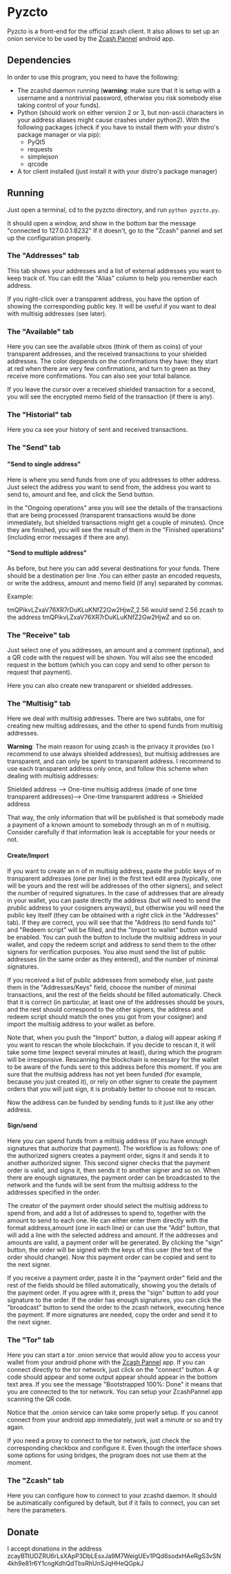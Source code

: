 
# Pyzcto

Pyzcto is a front-end  for the official zcash client. It also allows to set up an onion service to be used by the [Zcash Pannel](https://github.com/miguelmarco/ZcashPannel) android app.

## Dependencies

In order to use this program, you need to have the following:

- The zcashd daemon running (**warning**: make sure that it is setup with a username and a nontrivial password, otherwise you risk somebody else taking control of your funds).
- Python (should work on either version 2 or 3, but non-ascii characters in your address aliases might cause crashes under python2). With the following packages (check if you have to install them with your distro's package manager or via pip):
  - PyQt5
  - requests
  - simplejson
  - qrcode
- A tor client installed (just install it with your distro's package manager)

## Running

Just open a terminal, cd to the pyzcto directory, and run `python pyzcto.py`.

It should open a window, and show in the bottom bar the message "connected to 127.0.0.1:8232" If it doesn't, go to the "Zcash" pannel and set up the configuration properly.

### The "Addresses" tab

This tab shows your addresses and a list of external addresses you want to keep track of. You can edit the "Alias" column to help you remember each address.

If you right-click over a transparent address, you have the option of showing the corresponding public key. It will be useful if you want to deal with multisig addresses (see later).

### The "Available" tab

Here you can see the available utxos (think of them as coins) of your transparent addresses, and the received transactions to your shielded addresses. The color deppends on the confirmations they have: they start at red when there are very few confirmations, and turn to green as they receive more confirmations. You can also see your total balance.

If you leave the cursor over a received shielded transaction for a second, you will see the encrypted memo field of the transaction (if there is any).

### The "Historial" tab

Here you ca see your history of sent and received transactions.

### The "Send" tab

#### "Send to single address"

Here is where you send funds from one of you addresses to other address. Just select the address you want to send from, the address you want to send to, amount and fee, and click the Send button.

In the "Ongoing operations" area you will see the details of the transactions that are being processed (transparent transactions would be done immediately, but shielded transactions might get a couple of minutes). Once they are finished, you will see the result of them in the "Finished operations" (including error messages if there are any).

#### "Send to multiple address"

As before, but here you can add several destinations for your funds. There should be a destination per line .You can either paste an encoded requests, or write the address, amount and memo field (if any) separated by commas.

Example:

tmQPikvLZxaV76XR7rDuKLuKNfZ2Gw2HjwZ,2.56 would send 2.56 zcash to the address tmQPikvLZxaV76XR7rDuKLuKNfZ2Gw2HjwZ and so on.

### The "Receive" tab

Just select one of you addresses, an amount and a comment (optional), and a QR code with the request will be shown. You will also see the encoded request in the bottom (which you can copy and send to other person to request that payment).

Here you can also create new transparent or shielded addresses.

### The "Multisig" tab

Here we deal with multisig addresses. There are two subtabs, one for creating new multisg addresses, and the other to spend funds from multisig addresses.

**Warning**: The main reason for using zcash is the privacy it provides (so I recommend to use always shielded addresses), but multisig addresses are transparent, and can only be spent to transparent address. I recommend to use each transparent address only once, and follow this scheme when dealing with multisig addresses:

Shielded address --> One-time multisig address (made of one time transparent addresses)--> One-time transparent address -> Shielded address

That way, the only information that will be published is that somebody made a payment of a known amount to somebody through an m of n multisig. Consider carefully if that information leak is acceptable for your needs or not.

#### Create/Import

If you want to create an n of m multisig address, paste the public keys of m transparent addresses (one per line) in the first text edit area (typically, one will be yours and the rest will be addresses of the other signers), and select the number of required signatures. In the case of addresses that are already in your wallet, you can paste directly the address (but will need to send the prublic address to your cosigners anyways), but otherwise you will need the public key itself (they can be obtained with a right click in the "Addresses" tab). If they are correct, you will see that the "Address (to send funds to)" and "Redeem script" will be filled, and the "Import to wallet" button would be enabled. You can push the button to include the multisig address in your wallet, and copy the redeem script and address to send them to the other signers for verification purposes. You also must send the list of public addresses (in the same order as they entered), and the number of minimal signatures.

If you received a list of public addresses from somebody else, just paste them in the "Addresses/Keys" field, choose the number of minimal transactions, and the rest of the fields should be filled automatically. Check that it is correct (in particular, at least one of the addresses should be yours, and the rest should correspond to the other signers, the address and redeem script should match the ones you got from your cosigner) and import the multisig address to your wallet as before.

Note that, when you push the "Import" button, a dialog will appear asking if you want to rescan the whole blockchain. If you decide to rescan it, it will take some time (expect several minutes at least), during which the program will be irresponsive. Rescanning the blockchain is necessary for the wallet to be aware of the funds sent to this address before this moment. If you are sure that the multisig address has not yet been funded (for example, because you just created it), or rely on other signer to create the payment orders that you will just sign, it is probably better to choose not to rescan.

Now the address can be funded by sending funds to it just like any other address.

#### Sign/send

Here you can spend funds from a miltisig address (if you have enough signatures that authorize that payment). The workflow is as follows: one of the authorized signers creates a payment order, signs it and sends it to another authorized signer. This second signer checks that the payment order is valid, and signs it, then sends it to another signer and so on. When there are enough signatures, the payment order can be broadcasted to the network and the funds will be sent from the multisig address to the addresses specified in the order.

The creator of the payment order should select the multisig address to spend from, and add a list of addresses to spend to, together with the amount to send to each one. He can either enter them directly with the format address,amount (one in each line) or can use the "Add" button, that will add a line with the selected address and amount. If the addresses and amounts are valid, a payment order will be generated. By clicking the "sign" button, the order will be signed with the keys of this user (the text of the order should change). Now this payment order can be copied and sent to the next signer.

If you receive a payment order, paste it in the "payment order" field and the rest of the fields should be filled automatically, showing you the details of the payment order. If you agree with it, press the "sign" button to add your signature to the order. If the order has enough signatures, you can click the "broadcast" button to send the order to the zcash network, executing hence the payment. If more signatures are needed, copy the order and send it to the next signer.

### The "Tor" tab

Here you can start a tor .onion service that would allow you to access your wallet from your android phone with the [Zcash Pannel](https://github.com/miguelmarco/ZcashPannel) app. If you can connect directly to the tor network, just click on the "connect" button. A qr code should appear and some output appear should appear in the bottom text area. If you see the message "Bootstrapped 100%: Done" it means that you are connected to the tor network. You can setup your ZcashPannel app scanning the QR code.

Notice that the .onion service can take some properly setup. If you cannot connect from your android app immediately, just wait a minute or so and try again.

If you need a proxy to connect to the tor network, just check the corresponding checkbox and configure it. Even though the interface shows some options for using bridges, the program does not use them at the moment.

### The "Zcash" tab

Here you can configure how to connect to your zcashd daemon. It should be autimatically configured by default, but if it fails to connect, you can set here the parameters.



## Donate

I accept donations in the address zcayBTtUDZRU6rLsXApP3DbLEsxJa9M7WeigUEv1PQd6sodxHAeRgS3vSN4kh9e81r6Y1cngKdhQdTbsRhUnSJqHHeQGpkJ
